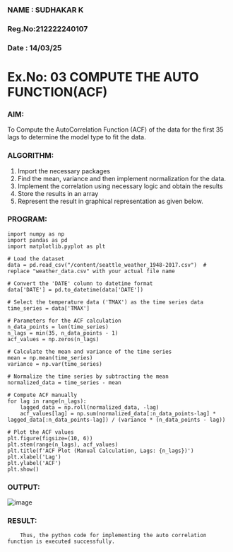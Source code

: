 ### NAME  : SUDHAKAR K
### Reg.No:212222240107
### Date  : 14/03/25
# Ex.No: 03   COMPUTE THE AUTO FUNCTION(ACF)
### AIM:
To Compute the AutoCorrelation Function (ACF) of the data for the first 35 lags to determine the model
type to fit the data.
### ALGORITHM:
1. Import the necessary packages
2. Find the mean, variance and then implement normalization for the data.
3. Implement the correlation using necessary logic and obtain the results
4. Store the results in an array
5. Represent the result in graphical representation as given below.
### PROGRAM:
```
import numpy as np
import pandas as pd
import matplotlib.pyplot as plt

# Load the dataset
data = pd.read_csv("/content/seattle_weather_1948-2017.csv")  # replace "weather_data.csv" with your actual file name

# Convert the 'DATE' column to datetime format
data['DATE'] = pd.to_datetime(data['DATE'])

# Select the temperature data ('TMAX') as the time series data
time_series = data['TMAX'] 
```
```
# Parameters for the ACF calculation
n_data_points = len(time_series)
n_lags = min(35, n_data_points - 1)
acf_values = np.zeros(n_lags)

# Calculate the mean and variance of the time series
mean = np.mean(time_series)
variance = np.var(time_series)

# Normalize the time series by subtracting the mean
normalized_data = time_series - mean

# Compute ACF manually
for lag in range(n_lags):
    lagged_data = np.roll(normalized_data, -lag)
    acf_values[lag] = np.sum(normalized_data[:n_data_points-lag] * lagged_data[:n_data_points-lag]) / (variance * (n_data_points - lag))

# Plot the ACF values
plt.figure(figsize=(10, 6))
plt.stem(range(n_lags), acf_values)
plt.title(f'ACF Plot (Manual Calculation, Lags: {n_lags})')
plt.xlabel('Lag')
plt.ylabel('ACF')
plt.show()

```
### OUTPUT:
![image](https://github.com/user-attachments/assets/2bdd6f4f-cd26-4e5a-be29-b412c89b7e28)



### RESULT:
        Thus, the python code for implementing the auto correlation function is executed successfully.

